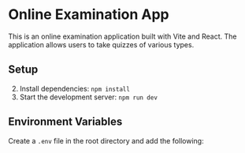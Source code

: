 # Online Examination App

This is an online examination application built with Vite and React. The application allows users to take quizzes of various types.

## Setup

2. Install dependencies: `npm install`
3. Start the development server: `npm run dev`

## Environment Variables

Create a `.env` file in the root directory and add the following:

